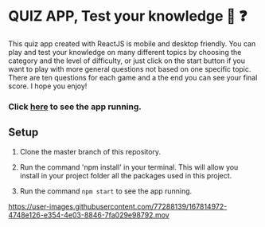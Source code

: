 #  QUIZ APP, Test your knowledge 📝 ❓

This quiz app created with ReactJS is mobile and desktop friendly. You can play and test your knowledge on many different topics by  choosing the category and the level of difficulty, or just click on the start button if you want to play with more general questions not based on  one specific topic.
There are ten questions for each game and a the end you can see  your final score.
I hope you enjoy! 


### Click [here](http://francescocori.github.io/fra-quiz-app) to see the app running.


## Setup
1. Clone the master branch of this repository.

2. Run the command 'npm install' in your terminal. This will allow you install in your project folder all the packages used in this project.

3. Run the command `npm start` to see the app running.




https://user-images.githubusercontent.com/77288139/167814972-4748e126-e354-4e03-8846-7fa029e98792.mov

